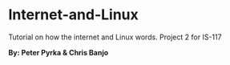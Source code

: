 # Internet-and-Linux
Tutorial on how the internet and Linux words. Project 2 for IS-117

**By: Peter Pyrka & Chris Banjo**





